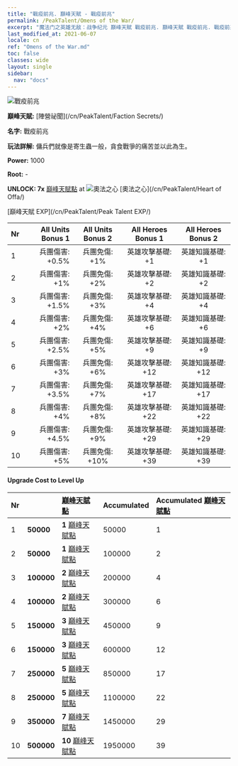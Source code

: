 ```yaml
---
title: "戰疫前兆. 巔峰天賦 - 戰疫前兆"
permalink: /PeakTalent/Omens of the War/
excerpt: "魔法门之英雄无敌：战争纪元 巔峰天賦 戰疫前兆. 巔峰天賦 戰疫前兆. 戰疫前兆"
last_modified_at: 2021-06-07
locale: cn
ref: "Omens of the War.md"
toc: false
classes: wide
layout: single
sidebar:
  nav: "docs"
---
```


  ![戰疫前兆](/images/pt/talent_3012.png)

  **巔峰天賦:** [陣營祕聞](/cn/PeakTalent/Faction Secrets/)

  **名字:** 戰疫前兆

  **玩法詳解:** 傭兵們就像是寄生蟲一般，貪食戰爭的痛苦並以此為生。

  **Power:** 1000

  **Root:** -

  **UNLOCK: 7x** [巔峰天賦點](/cn/Items/con_934/) at ![奧法之心](/images/pt/talent_3008.png) [奧法之心](/cn/PeakTalent/Heart of Offa/)

  [巔峰天賦 EXP](/cn/PeakTalent/Peak Talent EXP/)

  | Nr | All Units Bonus 1 | All Units Bonus 2 | All Heroes Bonus 1 | All Heroes Bonus 2 |
  |:---|--------------:|:-------------:|:-------------:|:-------------:|
  | 1 | 兵團傷害: +0.5% | 兵團免傷: +1% | 英雄攻擊基礎: +1 | 英雄知識基礎: +1 |
  | 2 | 兵團傷害: +1% | 兵團免傷: +2% | 英雄攻擊基礎: +2 | 英雄知識基礎: +2 |
  | 3 | 兵團傷害: +1.5% | 兵團免傷: +3% | 英雄攻擊基礎: +4 | 英雄知識基礎: +4 |
  | 4 | 兵團傷害: +2% | 兵團免傷: +4% | 英雄攻擊基礎: +6 | 英雄知識基礎: +6 |
  | 5 | 兵團傷害: +2.5% | 兵團免傷: +5% | 英雄攻擊基礎: +9 | 英雄知識基礎: +9 |
  | 6 | 兵團傷害: +3% | 兵團免傷: +6% | 英雄攻擊基礎: +12 | 英雄知識基礎: +12 |
  | 7 | 兵團傷害: +3.5% | 兵團免傷: +7% | 英雄攻擊基礎: +17 | 英雄知識基礎: +17 |
  | 8 | 兵團傷害: +4% | 兵團免傷: +8% | 英雄攻擊基礎: +22 | 英雄知識基礎: +22 |
  | 9 | 兵團傷害: +4.5% | 兵團免傷: +9% | 英雄攻擊基礎: +29 | 英雄知識基礎: +29 |
  | 10 | 兵團傷害: +5% | 兵團免傷: +10% | 英雄攻擊基礎: +39 | 英雄知識基礎: +39 |


#### Upgrade Cost to Level Up

  | Nr | <i class="fas fa-coins"/> | [巔峰天賦點](/cn/Items/con_934/) | Accumulated <i class="fas fa-coins"/> | Accumulated [巔峰天賦點](/cn/Items/con_934/) |
  |:---|:--------------|:-------------|:-------------|:-------------|
  | 1 | **50000** | **1** [巔峰天賦點](/cn/Items/con_934/) | 50000 | 1 |
  | 2 | **50000** | **1** [巔峰天賦點](/cn/Items/con_934/) | 100000 | 2 |
  | 3 | **100000** | **2** [巔峰天賦點](/cn/Items/con_934/) | 200000 | 4 |
  | 4 | **100000** | **2** [巔峰天賦點](/cn/Items/con_934/) | 300000 | 6 |
  | 5 | **150000** | **3** [巔峰天賦點](/cn/Items/con_934/) | 450000 | 9 |
  | 6 | **150000** | **3** [巔峰天賦點](/cn/Items/con_934/) | 600000 | 12 |
  | 7 | **250000** | **5** [巔峰天賦點](/cn/Items/con_934/) | 850000 | 17 |
  | 8 | **250000** | **5** [巔峰天賦點](/cn/Items/con_934/) | 1100000 | 22 |
  | 9 | **350000** | **7** [巔峰天賦點](/cn/Items/con_934/) | 1450000 | 29 |
  | 10 | **500000** | **10** [巔峰天賦點](/cn/Items/con_934/) | 1950000 | 39 |
